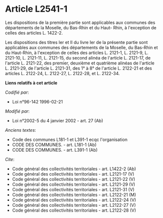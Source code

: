 # Article L2541-1

Les dispositions de la première partie sont applicables aux communes des départements de la Moselle, du Bas-Rhin et du Haut-
Rhin, à l'exception de celles des articles L. 1422-2.

Les dispositions des titres Ier et II du livre Ier de la présente partie sont applicables aux communes des départements de la
Moselle, du Bas-Rhin et du Haut-Rhin, à l'exception de celles des articles L. 2121-1, L. 2121-9, L. 2121-10, L. 2121-11, L.
2121-15, du second alinéa de l'article L. 2121-17, de l'article L. 2121-22, des premier, deuxième et quatrième alinéas de
l'article L. 2121-29, de l'article L. 2121-31, des 1° à 8° de l'article L. 2122-21 et des articles L. 2122-24, L. 2122-27, L.
2122-28, et L. 2122-34.

**Liens relatifs à cet article**

_Codifié par_:

  - Loi n°96-142 1996-02-21

_Modifié par_:

  - Loi n°2002-5 du 4 janvier 2002 - art. 27 (Ab)

_Anciens textes_:

  - Code des communes L181-1 et L391-1 ecqc l'organisation
  - CODE DES COMMUNES. - art. L181-1 (Ab)
  - CODE DES COMMUNES. - art. L391-1 (Ab)

_Cite_:

  - Code général des collectivités territoriales - art. L1422-2 (Ab)
  - Code général des collectivités territoriales - art. L2121-17 (V)
  - Code général des collectivités territoriales - art. L2121-22 (V)
  - Code général des collectivités territoriales - art. L2121-29 (V)
  - Code général des collectivités territoriales - art. L2121-31 (V)
  - Code général des collectivités territoriales - art. L2122-21 (M)
  - Code général des collectivités territoriales - art. L2122-24 (V)
  - Code général des collectivités territoriales - art. L2122-27 (V)
  - Code général des collectivités territoriales - art. L2122-28 (V)
